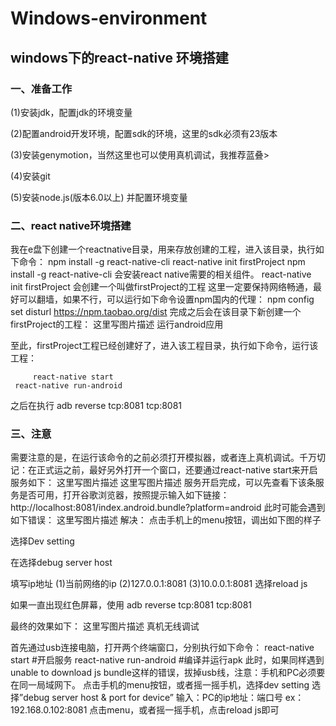 # Windows-environment
windows下的react-native 环境搭建
------------------------------------------
### 一、准备工作
  > 
  (1)安装jdk，配置jdk的环境变量
  > 
  (2)配置android开发环境，配置sdk的环境，这里的sdk必须有23版本
  > 
  (3)安装genymotion，当然这里也可以使用真机调试，我推荐蓝叠>
  > 
  (4)安装git
  > 
  (5)安装node.js(版本6.0以上) 并配置环境变量

### 二、react native环境搭建

我在e盘下创建一个reactnative目录，用来存放创建的工程，进入该目录，执行如下命令：
 npm install -g react-native-cli
 react-native init firstProject
npm install -g react-native-cli    会安装react native需要的相关组件。
react-native init firstProject        会创建一个叫做firstProject的工程 
这里一定要保持网络畅通，最好可以翻墙，如果不行，可以运行如下命令设置npm国内的代理：
     npm config set disturl https://npm.taobao.org/dist
完成之后会在该目录下新创建一个firstProject的工程： 
这里写图片描述
运行android应用

至此，firstProject工程已经创建好了，进入该工程目录，执行如下命令，运行该工程：

         react-native start
     react-native run-android
之后在执行
     adb reverse tcp:8081 tcp:8081
### 三、注意
需要注意的是，在运行该命令的之前必须打开模拟器，或者连上真机调试。千万切记：在正式运之前，最好另外打开一个窗口，还要通过react-native start来开启服务如下： 
这里写图片描述
这里写图片描述 
服务开启完成，可以先查看下该条服务是否可用，打开谷歌浏览器，按照提示输入如下链接： 
http://localhost:8081/index.android.bundle?platform=android 
此时可能会遇到如下错误： 
这里写图片描述 
解决：
点击手机上的menu按钮，调出如下图的样子
                            

选择Dev setting 
                             
 在选择debug server host
                             
填写ip地址
(1)当前网络的ip
(2)127.0.0.1:8081
(3)10.0.0.1:8081
选择reload js        

如果一直出现红色屏幕，使用
adb reverse tcp:8081 tcp:8081
               
最终的效果如下： 
这里写图片描述
真机无线调试

首先通过usb连接电脑，打开两个终端窗口，分别执行如下命令：
     react-native start  #开启服务
     react-native run-android #编译并运行apk
此时，如果同样遇到unable to download js bundle这样的错误，拔掉usb线，注意：手机和PC必须要在同一局域网下。
点击手机的menu按钮，或者摇一摇手机，选择dev setting
选择”debug server host & port for device”
输入：PC的ip地址：端口号 ex：192.168.0.102:8081
点击menu，或者摇一摇手机，点击reload js即可








